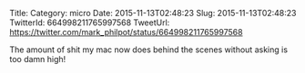Title: 
Category: micro
Date: 2015-11-13T02:48:23
Slug: 2015-11-13T02:48:23
TwitterId: 664998211765997568
TweetUrl: https://twitter.com/mark_philpot/status/664998211765997568

The amount of shit my mac now does behind the scenes without asking is too damn high!